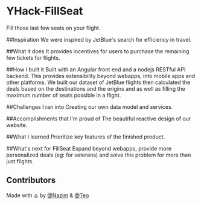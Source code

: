 # YHack-FillSeat
Fill those last few seats on your flight.

##Inspiration
We were inspired by JetBlue's search for efficiency in travel.

##What it does
It provides incentives for users to purchase the remaining few tickets for flights.

##How I built it
Built with an Angular front end and a nodejs RESTful API backend. This provides extensibility beyond webapps, into mobile apps and other platforms. We built our dataset of JetBlue flights then calculated the deals based on the destinations and the origins and as well as filling the maximum number of seats possible in a flight.

##Challenges I ran into
Creating our own data model and services.

##Accomplishments that I'm proud of
The beautiful reactive design of our website.

##What I learned
Prioritize key features of the finished product.

##What's next for FillSeat
Expand beyond webapps, provide more personalized deals (eg: for veterans) and solve this problem for more than just flights.


## Contributors

Made with :hotsprings: by [@Nazim](http://github.com/nazimamin) & [@Teo](http://github.com/teovoinea)

